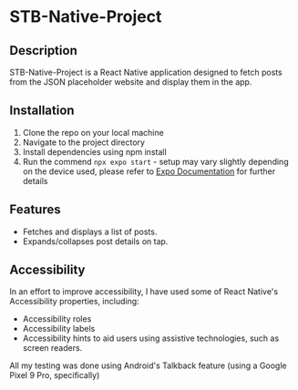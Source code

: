 # STB-Native-Project

## Description
STB-Native-Project is a React Native application designed to fetch posts from the JSON placeholder website and display them in the app.

## Installation
1. Clone the repo on your local machine
2. Navigate to the project directory
3. Install dependencies using npm install
4. Run the commend `npx expo start` - setup may vary slightly depending on the device used, please refer to [Expo Documentation](https://docs.expo.dev/) for further details

## Features
- Fetches and displays a list of posts.
- Expands/collapses post details on tap.

## Accessibility 
In an effort to improve accessibility, I have used some of React Native's Accessibility properties, including:
- Accessibility roles
- Accessibility labels
- Accessibility hints
to aid users using assistive technologies, such as screen readers.

All my testing was done using Android's Talkback feature (using a Google Pixel 9 Pro, specifically)